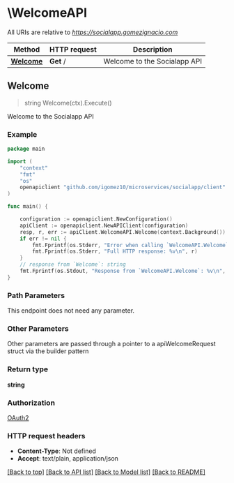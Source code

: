 # \WelcomeAPI

All URIs are relative to *https://socialapp.gomezignacio.com*

Method | HTTP request | Description
------------- | ------------- | -------------
[**Welcome**](WelcomeAPI.md#Welcome) | **Get** / | Welcome to the Socialapp API



## Welcome

> string Welcome(ctx).Execute()

Welcome to the Socialapp API



### Example

```go
package main

import (
	"context"
	"fmt"
	"os"
	openapiclient "github.com/igomez10/microservices/socialapp/client"
)

func main() {

	configuration := openapiclient.NewConfiguration()
	apiClient := openapiclient.NewAPIClient(configuration)
	resp, r, err := apiClient.WelcomeAPI.Welcome(context.Background()).Execute()
	if err != nil {
		fmt.Fprintf(os.Stderr, "Error when calling `WelcomeAPI.Welcome``: %v\n", err)
		fmt.Fprintf(os.Stderr, "Full HTTP response: %v\n", r)
	}
	// response from `Welcome`: string
	fmt.Fprintf(os.Stdout, "Response from `WelcomeAPI.Welcome`: %v\n", resp)
}
```

### Path Parameters

This endpoint does not need any parameter.

### Other Parameters

Other parameters are passed through a pointer to a apiWelcomeRequest struct via the builder pattern


### Return type

**string**

### Authorization

[OAuth2](../README.md#OAuth2)

### HTTP request headers

- **Content-Type**: Not defined
- **Accept**: text/plain, application/json

[[Back to top]](#) [[Back to API list]](../README.md#documentation-for-api-endpoints)
[[Back to Model list]](../README.md#documentation-for-models)
[[Back to README]](../README.md)

